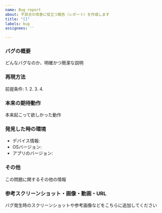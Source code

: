 ```yaml
---
name: Bug report
about: 不具合の改善に役立つ報告（レポート）を作成します
title: "[]"
labels: bug
assignees: ''

---
```


### バグの概要
どんなバグなのか、明確かつ簡潔な説明

### 再現方法
前提条件: 
1.
2.
3.
4.

### 本来の期待動作
本来起こって欲しかった動作

### 発見した時の環境
   - デバイス情報: 
   - OSバージョン:  
   - アプリのバージョン: 

### その他
この問題に関するその他の情報

### 参考スクリーンショット・画像・動画・URL
バグ発生時のスクリーンショットや参考画像などをこちらに追加してください
